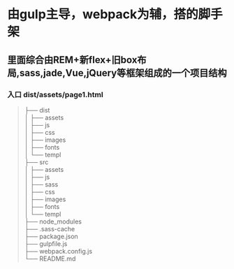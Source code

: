 # 由gulp主导，webpack为辅，搭的脚手架
## 里面综合由REM+新flex+旧box布局,sass,jade,Vue,jQuery等框架组成的一个项目结构
### 入口 dist/assets/page1.html
>├── dist  
>│   ├── assets  
>│   ├── js  
>│   ├── css  
>│   ├── images  
>│   ├── fonts  
>│   └── templ  
>├── src  
>│   ├── assets  
>│   ├── js  
>│   ├── sass  
>│   ├── css  
>│   ├── images  
>│   ├── fonts  
>│   └── templ  
>├── node_modules  
>├── .sass-cache  
>├── package.json  
>├── gulpfile.js  
>├── webpack.config.js  
>└── README.md  
